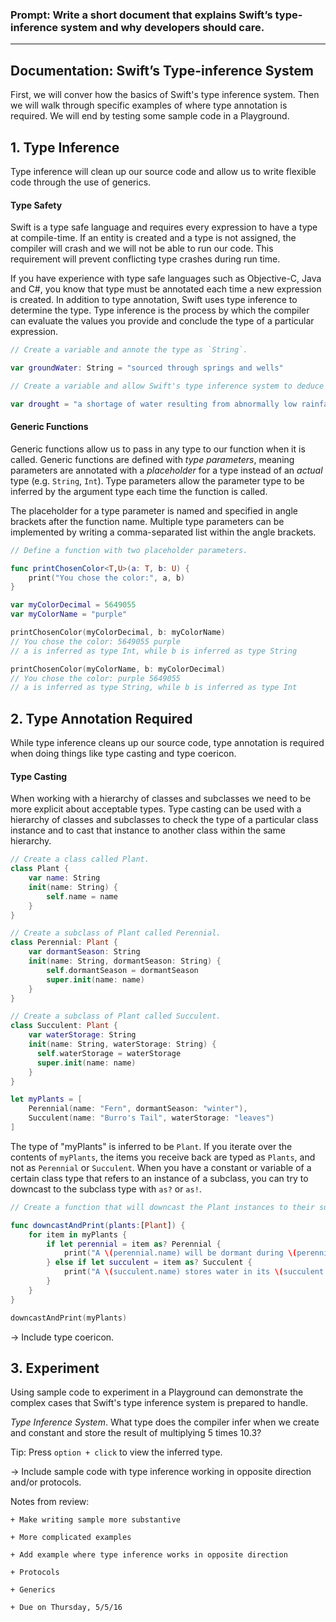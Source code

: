 ### Prompt: Write a short document that explains Swift’s type-inference system and why developers should care.
--------------------------

## Documentation: Swift’s Type-inference System
First, we will conver how the basics of Swift's type inference system. Then we will walk through specific examples of where type annotation is required. We will end by testing some sample code in a Playground.

## 1. Type Inference
Type inference will clean up our source code and allow us to write flexible code through the use of generics.

#### Type Safety
Swift is a type safe language and requires every expression to have a type at compile-time. If an entity is created and a type is not assigned, the compiler will crash and we will not be able to run our code. This requirement will prevent conflicting type crashes during run time.

If you have experience with type safe languages such as Objective-C, Java and C#, you know that type must be annotated each time a new expression is created. In addition to type annotation, Swift uses type inference to determine the type. Type inference is the process by which the compiler can evaluate the values you provide and conclude the type of a particular expression.

```swift
// Create a variable and annote the type as `String`.

var groundWater: String = "sourced through springs and wells"

// Create a variable and allow Swift's type inference system to deduce the type `String`.

var drought = "a shortage of water resulting from abnormally low rainfall"
```

#### Generic Functions
Generic functions allow us to pass in any type to our function when it is called. Generic functions are defined with *type parameters*, meaning parameters are annotated with a *placeholder* for a type instead of an *actual* type (e.g. `String`, `Int`). Type parameters allow the parameter type to be inferred by the argument type each time the function is called.

The placeholder for a type parameter is named and specified in angle brackets after the function name. Multiple type parameters can be implemented by writing a comma-separated list within the angle brackets.

```swift
// Define a function with two placeholder parameters.

func printChosenColor<T,U>(a: T, b: U) {
    print("You chose the color:", a, b)
}

var myColorDecimal = 5649055
var myColorName = "purple"

printChosenColor(myColorDecimal, b: myColorName)
// You chose the color: 5649055 purple
// a is inferred as type Int, while b is inferred as type String

printChosenColor(myColorName, b: myColorDecimal)
// You chose the color: purple 5649055
// a is inferred as type String, while b is inferred as type Int
```

## 2. Type Annotation Required
While type inference cleans up our source code, type annotation is required when doing things like type casting and type coericon.

#### Type Casting
When working with a hierarchy of classes and subclasses we need to be more explicit about acceptable types. Type casting can be used with a hierarchy of classes and subclasses to check the type of a particular class instance and to cast that instance to another class within the same hierarchy.

```swift
// Create a class called Plant.
class Plant {
    var name: String
    init(name: String) {
        self.name = name
    }
}

// Create a subclass of Plant called Perennial.
class Perennial: Plant {
    var dormantSeason: String
    init(name: String, dormantSeason: String) {
        self.dormantSeason = dormantSeason
        super.init(name: name)
    }
}

// Create a subclass of Plant called Succulent.
class Succulent: Plant {
    var waterStorage: String
    init(name: String, waterStorage: String) {
      self.waterStorage = waterStorage
      super.init(name: name)
    }
}

let myPlants = [
    Perennial(name: "Fern", dormantSeason: "winter"),
    Succulent(name: "Burro's Tail", waterStorage: "leaves")
]
```

The type of "myPlants" is inferred to be `Plant`. If you iterate over the contents of `myPlants`, the items you receive back are typed as `Plants`, and not as `Perennial` or `Succulent`. When you have a constant or variable of a certain class type that refers to an instance of a subclass, you can try to downcast to the subclass type with `as?` or `as!`.

```swift
// Create a function that will downcast the Plant instances to their subclasses and access a property from their individual class.

func downcastAndPrint(plants:[Plant]) {
    for item in myPlants {
        if let perennial = item as? Perennial {
            print("A \(perennial.name) will be dormant during \(perennial.dormantSeason).")
        } else if let succulent = item as? Succulent {
            print("A \(succulent.name) stores water in its \(succulent.waterStorage).")
        }
    }
}

downcastAndPrint(myPlants)
```

-> Include type coericon.

## 3. Experiment
Using sample code to experiment in a Playground can demonstrate the complex cases that Swift's type inference system is prepared to handle.

*Type Inference System*. What type does the compiler infer when we create and constant and store the result of multiplying 5 times 10.3?

Tip: Press `option + click` to view the inferred type.

-> Include sample code with type inference working in opposite direction and/or protocols.

Notes from review:

    + Make writing sample more substantive

    + More complicated examples

    + Add example where type inference works in opposite direction

    + Protocols

    + Generics

    + Due on Thursday, 5/5/16